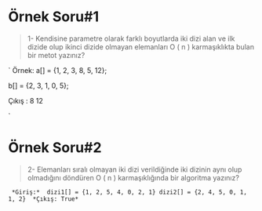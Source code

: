 # Örnek Soru#1

> 1- Kendisine parametre olarak farklı boyutlarda iki dizi alan ve ilk dizide olup ikinci 
> dizide olmayan elemanları O ( n ) karmaşıklıkta bulan bir metot yazınız?

`
Örnek: a[] = {1, 2, 3, 8, 5, 12};

b[] = {2, 3, 1, 0, 5};

Çıkış : 8 12  

`
# Örnek Soru#2

> 2- Elemanları sıralı olmayan iki dizi verildiğinde iki dizinin aynı olup olmadığını döndüren O ( n ) 
> karmaşıklığında bir algoritma yazınız?

` 
*Giriş:* 
    dizi1[] = {1, 2, 5, 4, 0, 2, 1}
    dizi2[] = {2, 4, 5, 0, 1, 1, 2} 
*Çıkış: True*
`